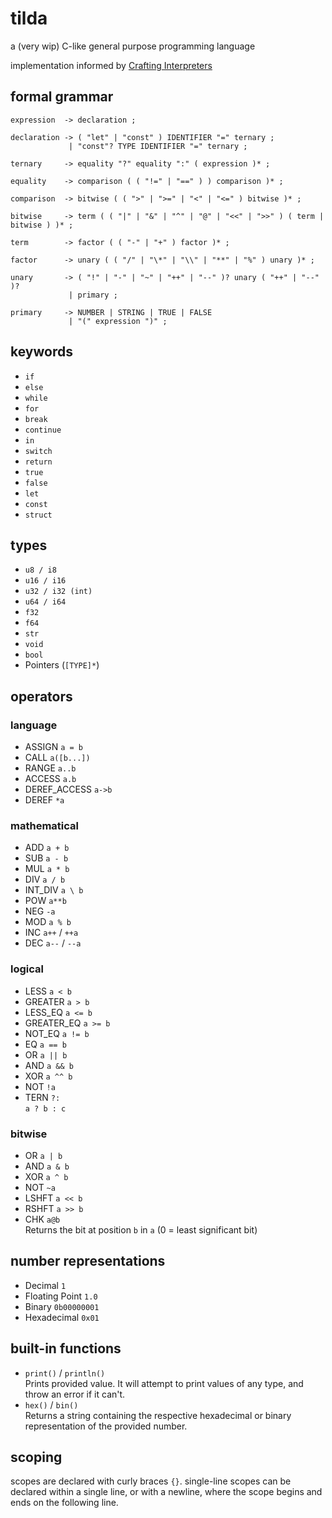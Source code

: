 # tilda
a (very wip) C-like general purpose programming language

implementation informed by [Crafting Interpreters](https://craftinginterpreters.com/)

## formal grammar
```
expression  -> declaration ;

declaration -> ( "let" | "const" ) IDENTIFIER "=" ternary ;
             | "const"? TYPE IDENTIFIER "=" ternary ;

ternary     -> equality "?" equality ":" ( expression )* ;

equality    -> comparison ( ( "!=" | "==" ) ) comparison )* ;

comparison  -> bitwise ( ( ">" | ">=" | "<" | "<=" ) bitwise )* ;

bitwise     -> term ( ( "|" | "&" | "^" | "@" | "<<" | ">>" ) ( term | bitwise ) )* ;

term        -> factor ( ( "-" | "+" ) factor )* ;

factor      -> unary ( ( "/" | "\*" | "\\" | "**" | "%" ) unary )* ;

unary       -> ( "!" | "-" | "~" | "++" | "--" )? unary ( "++" | "--" )?  
             | primary ;

primary     -> NUMBER | STRING | TRUE | FALSE  
             | "(" expression ")" ;
```

## keywords
- `if`
- `else`
- `while`
- `for`
- `break`
- `continue`
- `in`
- `switch`
- `return`
- `true`
- `false`
- `let`
- `const`
- `struct`

## types
- `u8 / i8`
- `u16 / i16`
- `u32 / i32 (int)`
- `u64 / i64`
- `f32`
- `f64`
- `str`
- `void`
- `bool`
- Pointers (`[TYPE]*`)

## operators
### language
- ASSIGN `a = b`
- CALL `a([b...])`
- RANGE `a..b`
- ACCESS `a.b`
- DEREF_ACCESS `a->b`
- DEREF `*a`
### mathematical
- ADD `a + b`
- SUB `a - b`
- MUL `a * b`
- DIV `a / b`
- INT_DIV `a \ b`
- POW `a**b`
- NEG `-a`
- MOD `a % b`
- INC `a++` / `++a`
- DEC `a--` / `--a`
### logical
- LESS `a < b`
- GREATER `a > b`
- LESS_EQ `a <= b`
- GREATER_EQ `a >= b`
- NOT_EQ `a != b`
- EQ `a == b`
- OR `a || b`
- AND `a && b`
- XOR `a ^^ b`
- NOT `!a`  
- TERN `?:`  
  `a ? b : c`
### bitwise
- OR  `a | b`
- AND `a & b`
- XOR `a ^ b`
- NOT `~a`
- LSHFT `a << b`
- RSHFT `a >> b`
- CHK `a@b`  
  Returns the bit at position `b` in `a` (0 = least significant bit)

## number representations
- Decimal `1`
- Floating Point `1.0`
- Binary `0b00000001`
- Hexadecimal `0x01`

## built-in functions
- `print()` / `println()`  
  Prints provided value. It will attempt to print values of any type, and throw an error if it can't.
- `hex()` / `bin()`  
  Returns a string containing the respective hexadecimal or binary representation of the provided number.

## scoping
scopes are declared with curly braces `{}`. single-line scopes can be declared within a single line, or with a newline, where the scope begins and ends on the following line.